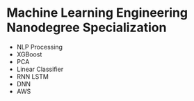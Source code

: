 # Machine Learning Engineering Nanodegree Specialization
- NLP Processing
- XGBoost
- PCA
- Linear Classifier
- RNN LSTM
- DNN
- AWS 
